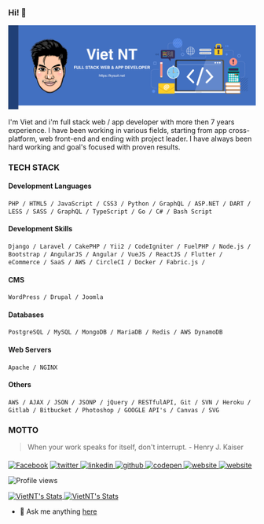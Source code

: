 ### Hi! 👋
![I am full stack web & app developer](./banner.png)

I'm Viet and i'm full stack web / app developer with more then 7 years experience. I have been working in various fields, starting from app cross-platform, web front-end and ending with project leader. I have always been hard working and goal's focused with proven results.

### TECH STACK

#### Development Languages
    PHP / HTML5 / JavaScript / CSS3 / Python / GraphQL / ASP.NET / DART / LESS / SASS / GraphQL / TypeScript / Go / C# / Bash Script

#### Development Skills
    Django / Laravel / CakePHP / Yii2 / CodeIgniter / FuelPHP / Node.js / Bootstrap / AngularJS / Angular / VueJS / ReactJS / Flutter / eCommerce / SaaS / AWS / CircleCI / Docker / Fabric.js / 

#### CMS
    WordPress / Drupal / Joomla

#### Databases
    PostgreSQL / MySQL / MongoDB / MariaDB / Redis / AWS DynamoDB

#### Web Servers
    Apache / NGINX

#### Others
    AWS / AJAX / JSON / JSONP / jQuery / RESTfulAPI, Git / SVN / Heroku / Gitlab / Bitbucket / Photoshop / GOOGLE API's / Canvas / SVG

### MOTTO
> When your work speaks for itself, don't interrupt. - Henry J. Kaiser

####  

<a href="https://www.facebook.com/RubyPhantom" target="_blank"><img src="https://raw.githubusercontent.com/arturssmirnovs/arturssmirnovs/master/fb.png" alt="Facebook" width="30"></a>
<a href="https://twitter.com/httv_hut" target="_blank">
    <img src='https://cdn.jsdelivr.net/npm/simple-icons@3.0.1/icons/twitter.svg' alt='twitter' height='30'>
</a>
<a href="https://www.linkedin.com/in/httvhutceoscop/" target="_blank">
    <img src='https://cdn.jsdelivr.net/npm/simple-icons@3.0.1/icons/linkedin.svg' alt='linkedin' height='30'>
</a>
<a href="https://github.com/httvhutceoscop" target="_blank">
    <img src='https://cdn.jsdelivr.net/npm/simple-icons@3.0.1/icons/github.svg' alt='github' height='30'>
</a>
<a href="https://codepen.io/httvhutceoscop" target="_blank">
    <img src='https://cdn.jsdelivr.net/npm/simple-icons@3.0.1/icons/codepen.svg' alt='codepen' height='30'>
</a>
<a href="https://kysuit.net/" target="_blank">
    <img src='https://cdn.jsdelivr.net/npm/simple-icons@3.0.1/icons/icloud.svg' alt='website' height='30'>
</a>
<a href="https://www.upwork.com/freelancers/~01384b3e595986a99d" target="_blank">
    <img src='https://cdn.jsdelivr.net/npm/simple-icons@3.0.1/icons/upwork.svg' alt='website' height='30'>
</a>

![Profile views](https://gpvc.arturio.dev/httvhutceoscop)  

<a href="https://kysuit.net">
  <img align="center" src="https://github-readme-stats.vercel.app/api/top-langs/?username=httvhutceoscop&layout=compact&bg_color=0,232526,414345&icon_color=ffffff&title_color=ffffff&text_color=ffffff&line_height=30&v=5" alt="VietNT's Stats" />
</a>
<a href="https://kysuit.net">
  <img align="center" src="https://github-readme-stats.anuraghazra1.vercel.app/api?username=httvhutceoscop&custom_title=My Github Stats&show_icons=true&bg_color=0,232526,414345&icon_color=82FF99&title_color=ffffff&text_color=ffffff&line_height=20.5&v=5&count_private=true" alt="VietNT's Stats" />
</a>
  
- 💬 Ask me anything [here](https://github.com/httvhutceoscop/httvhutceoscop/issues)
